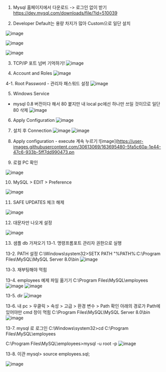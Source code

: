 1. Mysql 홈페이지에서 다운로드 -> 로그인 없이 받기
 https://dev.mysql.com/downloads/file/?id=510039

2. Developer Default는 용량 차지가 많아 Custom으로 일단 설치

![image](https://user-images.githubusercontent.com/30613069/163695257-d593f76f-2092-4e91-9ee7-8eaa1a275f3b.png)


![image](https://user-images.githubusercontent.com/30613069/163695275-8c570653-2f32-4538-9cca-1aac5a120026.png)

![image](https://user-images.githubusercontent.com/30613069/163695287-29d26e6b-c57e-4fc7-9162-4b9889fff722.png)

3. TCP/IP 포트 넘버 기억하기!
![image](https://user-images.githubusercontent.com/30613069/163695375-3a35e71f-dbfc-4d98-8731-5a4fb4b29a95.png)


4. Account and Roles
![image](https://user-images.githubusercontent.com/30613069/163695380-158e09bc-728b-49a3-b8a4-6a815c9ba84c.png)

4-1. Root Password - 관리자 패스워드 설정
![image](https://user-images.githubusercontent.com/30613069/163695396-a7c7e417-6804-49d8-8d83-1dfad57eb866.png)

5. Windows Service
- mysql 0.8 버전이다 해서 80 붙지만 내 local pc에선 하나만 쓰일 것이므로 일단 80 삭제
![image](https://user-images.githubusercontent.com/30613069/163695422-0ea06db1-b369-4d0d-8740-f11d3014140f.png)


6. Apply Configuration
![image](https://user-images.githubusercontent.com/30613069/163695448-b959e28b-4f25-4fac-95cd-2cdbccfe320f.png)

7. 설치 후 Connection
![image](https://user-images.githubusercontent.com/30613069/163695464-9df639ca-c7e8-493c-a302-d39ff1be936b.png)
![image](https://user-images.githubusercontent.com/30613069/163695468-1259267a-1b24-46ae-b8f5-980a8eea4329.png)

8. Apply configuration - execute 계속 누르기
![image](https://user-images.githubusercontent.com/30613069/163695480-5fa5c60a-1e44-47c6-933b-5ff7dd990473.pn

9. 로컬 PC 확인

![image](https://user-images.githubusercontent.com/30613069/163695492-49b55100-c248-492f-91c2-4eeaa095413b.png)

10. MySQL > EDIT > Preference

![image](https://user-images.githubusercontent.com/30613069/163695528-a3ba555c-6ce0-49a7-bbdd-c2aba39bd551.png)

11. SAFE UPDATES 체크 해제

![image](https://user-images.githubusercontent.com/30613069/163695543-386cf804-794a-4afa-a237-86100018610b.png)

12. 대문자만 나오게 설정

![image](https://user-images.githubusercontent.com/30613069/163695551-a83581ef-ed8c-4255-bf0d-fef445a7d848.png)

13. 샘플 db 가져오기
13-1. 명령프롬포트 관리자 권한으로 실행

13-2. PATH 설정
C:\Windows\system32>SETX PATH "%PATH%:C:\Program Files\MySQL\MySQL Server 8.0\bin
![image](https://user-images.githubusercontent.com/30613069/163695818-c621d783-66a9-4b1d-b932-03c4d70c4d37.png)

13-3. 재부팅해야 먹힘

13-4. employees 예제 파일 옮기기
C:\Program Files\MySQL\employees
![image](https://user-images.githubusercontent.com/30613069/163696045-0dbc023d-ce5a-4bbd-b01f-71195cde1a4d.png)
![image](https://user-images.githubusercontent.com/30613069/163696063-1b62daff-ad6a-41c1-96cf-a1cccf470bf2.png)

13-5. dir
![image](https://user-images.githubusercontent.com/30613069/163696075-6ee15fd5-4f58-454e-b267-3a492ee180ef.png)

13-6. 내 pc > 우클릭 > 속성 > 고급 > 환경 변수 > Path 확인
아래의 경로가 Path에 있어야만 cmd 창이 먹힘
C:\Program Files\MySQL\MySQL Server 8.0\bin
![image](https://user-images.githubusercontent.com/30613069/163696134-a94b93c6-a2ac-4c82-bc04-819417b2913b.png)

13-7. mysql 로 로그인
C:\Windows\system32>cd C:\Program Files\MySQL\employees

C:\Program Files\MySQL\employees>mysql -u root -p
![image](https://user-images.githubusercontent.com/30613069/163700197-f96383b6-a117-4cf9-aecd-c1f4529aa968.png)

13-8. 이관
mysql> source employees.sql;

![image](https://user-images.githubusercontent.com/30613069/163700379-19643d05-87fc-406f-a27e-9e33408d2c7d.png)


